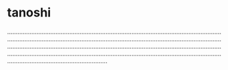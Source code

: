 # tanoshi
..........................................................................................................................................................................................................................................................................................................................................................................................................................................................................................................................................................................